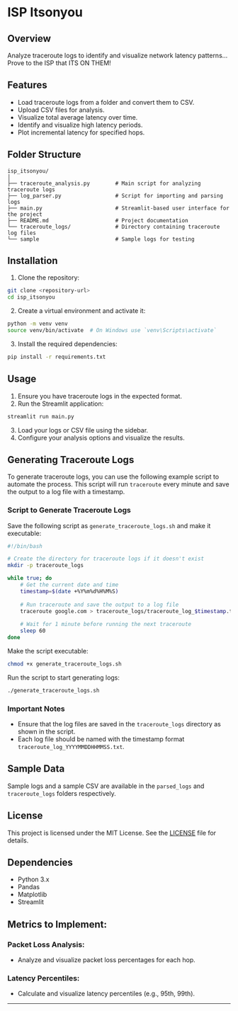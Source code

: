 # ISP Itsonyou

## Overview

Analyze traceroute logs to identify and visualize network latency patterns...
Prove to the ISP that ITS ON THEM!

## Features

- Load traceroute logs from a folder and convert them to CSV.
- Upload CSV files for analysis.
- Visualize total average latency over time.
- Identify and visualize high latency periods.
- Plot incremental latency for specified hops.

## Folder Structure
```
isp_itsonyou/
│
├── traceroute_analysis.py        # Main script for analyzing traceroute logs
├── log_parser.py                 # Script for importing and parsing logs
├── main.py                       # Streamlit-based user interface for the project
├── README.md                     # Project documentation
└── traceroute_logs/              # Directory containing traceroute log files
└── sample                        # Sample logs for testing
```
## Installation

1. Clone the repository:

```sh
git clone <repository-url>
cd isp_itsonyou
```

2. Create a virtual environment and activate it:

```sh
python -m venv venv
source venv/bin/activate  # On Windows use `venv\Scripts\activate`
```

3. Install the required dependencies:

```sh
pip install -r requirements.txt
```

## Usage

1. Ensure you have traceroute logs in the expected format.
2. Run the Streamlit application:

```sh
streamlit run main.py
```

3. Load your logs or CSV file using the sidebar.
4. Configure your analysis options and visualize the results.

## Generating Traceroute Logs

To generate traceroute logs, you can use the following example script to automate the process. This script will run `traceroute` every minute and save the output to a log file with a timestamp.

### Script to Generate Traceroute Logs

Save the following script as `generate_traceroute_logs.sh` and make it executable:

```sh
#!/bin/bash

# Create the directory for traceroute logs if it doesn't exist
mkdir -p traceroute_logs

while true; do
    # Get the current date and time
    timestamp=$(date +%Y%m%d%H%M%S)
    
    # Run traceroute and save the output to a log file
    traceroute google.com > traceroute_logs/traceroute_log_$timestamp.txt
    
    # Wait for 1 minute before running the next traceroute
    sleep 60
done
```

Make the script executable:

```sh
chmod +x generate_traceroute_logs.sh
```

Run the script to start generating logs:

```sh
./generate_traceroute_logs.sh
```

### Important Notes

- Ensure that the log files are saved in the `traceroute_logs` directory as shown in the script.
- Each log file should be named with the timestamp format `traceroute_log_YYYYMMDDHHMMSS.txt`.

## Sample Data

Sample logs and a sample CSV are available in the `parsed_logs` and `traceroute_logs` folders respectively.

## License

This project is licensed under the MIT License. See the [LICENSE](LICENSE) file for details.

## Dependencies
- Python 3.x
- Pandas
- Matplotlib
- Streamlit


## Metrics to Implement:

### Packet Loss Analysis:

- Analyze and visualize packet loss percentages for each hop.

### Latency Percentiles:

- Calculate and visualize latency percentiles (e.g., 95th, 99th).

---
